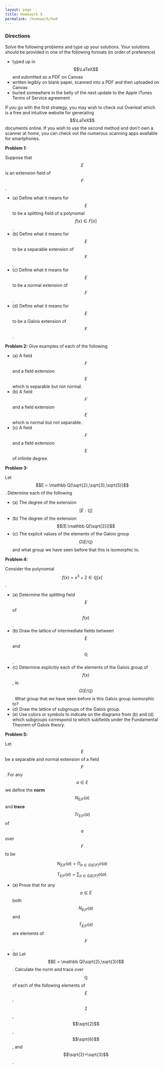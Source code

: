 ```yaml
---
layout: page
title: Homework 9
permalink: /homework/hw9
---
```


### Directions
Solve the following problems and type up your solutions.  Your solutions should be provided in one of the following formats (in order of preference)
* typed up in $$\LaTeX$$ and submitted as a PDF on Canvas
* written legibly on blank paper, scanned into a PDF and then uploaded on Canvas
* buried somewhere in the belly of the next update to the Apple ITunes Terms of Service agreement

If you go with the first strategy, you may wish to check out Overleaf which is a free and intuitive website for generating $$\LaTeX$$ documents online.
If you wish to use the second method and don't own a scanner at home, you can check out the numerous scanning apps available for smartphones.

**Problem 1:** 

Suppose that $$E$$ is an extension field of $$F$$.

* (a) Define what it means for $$E$$ to be a splitting field of a polynomal $$f(x)\in F[x]$$.
* (b) Define what it means for $$E$$ to be a separable extension of $$F$$.
* (c) Define what it means for $$E$$ to be a normal extension of $$F$$.
* (d) Define what it means for $$E$$ to be a Galois extension of $$F$$.

**Problem 2:**
Give examples of each of the following

* (a) A field $$F$$ and a field extension $$E$$ which is separable but not normal.
* (b) A field $$F$$ and a field extension $$E$$ which is normal but not separable.
* (c) A field $$F$$ and a field extension $$E$$ of infinite degree.

**Problem 3:**

Let $$E = \mathbb Q[\sqrt{2},\sqrt{3},\sqrt{5}]$$.  Determine each of the following

* (a) The degree of the extension $$[E:\mathbb Q]$$
* (b) The degree of the extension $$[E:\mathbb Q[\sqrt{2}]]$$
* (c) The explicit values of the elements of the Galois group $$G(E/\mathbb Q)$$ and what group we have seen before that this is isomorphic to.

**Problem 4:**

Consider the polynomial $$f(x) = x^3+2\in \mathbb Q[x]$$.

* (a) Determine the splitting field $$E$$ of $$f(x)$$.
* (b) Draw the lattice of intermediate fields between $$E$$ and $$\mathbb Q$$.
* (c) Determine explicitly each of the elements of the Galois group of $$f(x)$$, ie. $$G(E/\mathbb Q)$$.  What group that we have seen before is this Galois group isomorphic to?
* (d) Draw the lattice of subgroups of the Galois group.
* (e) Use colors or symbols to indicate on the diagrams from (b) and (d) which subgroups correspond to which subfields under the Fundamental Theorem of Galois theory.

**Problem 5:**

Let $$E$$ be a separable and normal extension of a field $$F$$.  For any $$a\in E$$ we define the **norm** $$N_{E/F}(a)$$ and **trace** $$Tr_{E/F}(a)$$ of $$a$$ over $$F$$ to be

$$N_{E/F}(a) = \prod_{\sigma\in G(E/F)} \sigma(a)$$

$$T_{E/F}(a) = \sum_{\sigma\in G(E/F)}  \sigma(a).$$

* (a) Prove that for any $$a\in E$$ both $$N_{E/F}(a)$$ and $$T_{E/F}(a)$$ are elements of $$F$$.
* (b) Let $$E = \mathbb Q(\sqrt{2},\sqrt{3})$$.  Calculate the norm and trace over $$\mathbb Q$$ of each of the following elements of $$E$$: $$2$$, $$\sqrt{2}$$, $$\sqrt{6}$$, and $$\sqrt{2}+\sqrt{3}$$.


